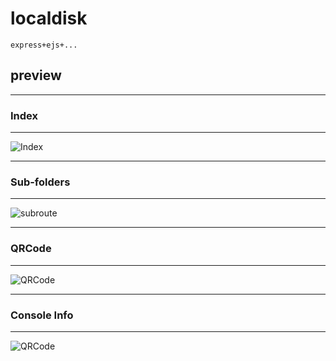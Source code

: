 # localdisk
	express+ejs+...
## preview
---
### Index
---
![Index](preview/001.jpg)
***
### Sub-folders
***
![subroute](preview/002.jpg)
***
### QRCode
***
![QRCode](preview/003.jpg)
***
### Console Info
***
![QRCode](preview/004.png)